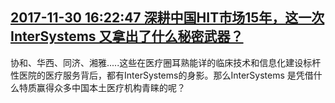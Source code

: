 ## <a href="http://news.hc3i.cn/art/201711/41461.htm" target="_blank">2017-11-30 16:22:47 深耕中国HIT市场15年，这一次InterSystems 又拿出了什么秘密武器？</a>
协和、华西、同济、湘雅.....这些在医疗圈耳熟能详的临床技术和信息化建设标杆性医院的医疗服务背后，都有InterSystems的身影。那么InterSystems 是凭借什么特质赢得众多中国本土医疗机构青睐的呢？


